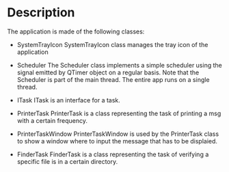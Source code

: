 # Description
The application is made of the following classes:
* SystemTrayIcon
	SystemTrayIcon class manages the tray icon of the application
	
* Scheduler
	The Scheduler class implements a simple scheduler using the signal emitted by QTimer object 
	on a regular basis.
	Note that the Scheduler is part of the main thread. The entire app runs on a single thread.
	
* ITask
	ITask is an interface for a task.
	
* PrinterTask
	PrinterTask is a class representing the task of printing a msg with a certain frequency.

* PrinterTaskWindow
	PrinterTaskWindow is used by the PrinterTask class to show a window where to input the 
	message that has to be displaied.
	
* FinderTask
	FinderTask is a class representing the task of verifying a specific file is in a certain directory.